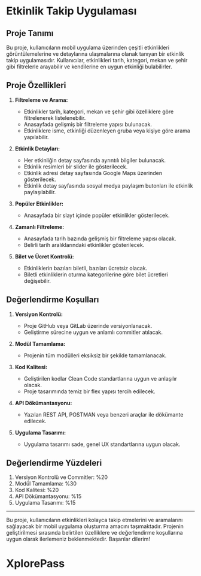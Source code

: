 # Etkinlik Takip Uygulaması

## Proje Tanımı

Bu proje, kullanıcıların mobil uygulama üzerinden çeşitli etkinlikleri görüntülemelerine ve detaylarına ulaşmalarına olanak tanıyan bir etkinlik takip uygulamasıdır. Kullanıcılar, etkinlikleri tarih, kategori, mekan ve şehir gibi filtrelerle arayabilir ve kendilerine en uygun etkinliği bulabilirler.

## Proje Özellikleri

1. **Filtreleme ve Arama:**
   - Etkinlikler tarih, kategori, mekan ve şehir gibi özelliklere göre filtrelenerek listelenebilir.
   - Anasayfada gelişmiş bir filtreleme yapısı bulunacak.
   - Etkinliklere isme, etkinliği düzenleyen gruba veya kişiye göre arama yapılabilir.

2. **Etkinlik Detayları:**
   - Her etkinliğin detay sayfasında ayrıntılı bilgiler bulunacak.
   - Etkinlik resimleri bir slider ile gösterilecek.
   - Etkinlik adresi detay sayfasında Google Maps üzerinden gösterilecek.
   - Etkinlik detay sayfasında sosyal medya paylaşım butonları ile etkinlik paylaşılabilir.

3. **Popüler Etkinlikler:**
   - Anasayfada bir slayt içinde popüler etkinlikler gösterilecek.

4. **Zamanlı Filtreleme:**
   - Anasayfada tarih bazında gelişmiş bir filtreleme yapısı olacak.
   - Belirli tarih aralıklarındaki etkinlikler gösterilecek.

5. **Bilet ve Ücret Kontrolü:**
   - Etkinliklerin bazıları biletli, bazıları ücretsiz olacak.
   - Biletli etkinliklerin oturma kategorilerine göre bilet ücretleri değişebilir.

## Değerlendirme Koşulları

1. **Versiyon Kontrolü:**
   - Proje GitHub veya GitLab üzerinde versiyonlanacak.
   - Geliştirme sürecine uygun ve anlamlı commitler atılacak.

2. **Modül Tamamlama:**
   - Projenin tüm modülleri eksiksiz bir şekilde tamamlanacak.

3. **Kod Kalitesi:**
   - Geliştirilen kodlar Clean Code standartlarına uygun ve anlaşılır olacak.
   - Proje tasarımında temiz bir flex yapısı tercih edilecek.

4. **API Dökümantasyonu:**
   - Yazılan REST API, POSTMAN veya benzeri araçlar ile dökümante edilecek.

5. **Uygulama Tasarımı:**
   - Uygulama tasarımı sade, genel UX standartlarına uygun olacak.

## Değerlendirme Yüzdeleri

1. Versiyon Kontrolü ve Commitler: %20
2. Modül Tamamlama: %30
3. Kod Kalitesi: %20
4. API Dökümantasyonu: %15
5. Uygulama Tasarımı: %15

---

Bu proje, kullanıcıların etkinlikleri kolayca takip etmelerini ve aramalarını sağlayacak bir mobil uygulama oluşturma amacını taşımaktadır. Projenin geliştirilmesi sırasında belirtilen özelliklere ve değerlendirme koşullarına uygun olarak ilerlemeniz beklenmektedir. Başarılar dilerim!
# XplorePass
